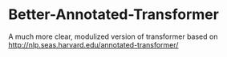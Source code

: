 # Better-Annotated-Transformer

A much more clear, modulized version of transformer based on http://nlp.seas.harvard.edu/annotated-transformer/
